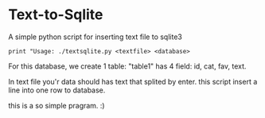 Text-to-Sqlite
==============

A simple python script for inserting text file to sqlite3

`print "Usage: ./textsqlite.py <textfile> <database>`

For this database, we create 1 table: "table1" has 4 field: id, cat, fav, text.

In text file you'r data should has text that splited by enter. this script insert a line into one row to database.

this is a so simple pragram. :)
